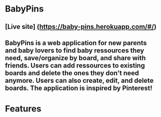 # BabyPins

## [Live site] (https://baby-pins.herokuapp.com/#/)

## BabyPins is a web application for new parents and baby lovers to find baby ressources they need, save/organize by board, and share with friends. Users can add ressources to existing boards and delete the ones they don't need anymore. Users can also create, edit, and delete boards. The application is inspired by Pinterest!

# Features



